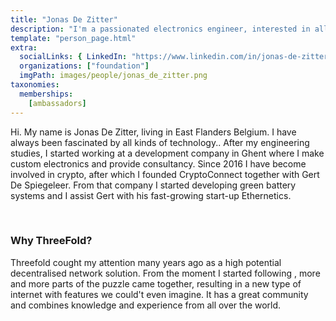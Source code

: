 ```yaml
---
title: "Jonas De Zitter"
description: "I'm a passionated electronics engineer, interested in all kinds of exciting technology like blockchain, green energy, power electronics, and of course Threefold."
template: "person_page.html"
extra:
  socialLinks: { LinkedIn: "https://www.linkedin.com/in/jonas-de-zitter-15300911/"}
  organizations: ["foundation"]
  imgPath: images/people/jonas_de_zitter.png
taxonomies:
  memberships:
    [ambassadors]
---
```


Hi. My name is Jonas De Zitter, living in East Flanders Belgium. I have always been fascinated by all kinds of technology.. After my engineering studies, I started working at a development company in Ghent where I make custom electronics and provide consultancy. Since 2016 I have become involved in crypto, after which I founded CryptoConnect together with Gert De Spiegeleer. From that company I started developing green battery systems and I assist Gert with his fast-growing start-up Ethernetics.

<br>

### Why ThreeFold?

Threefold cought my attention many years ago as a high potential decentralised network solution. From the moment I started following , more and more parts of the puzzle came together, resulting in a new type of internet with features we could't even imagine. It has a great community and combines knowledge and experience from all over the world.
